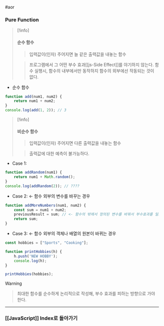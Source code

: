 #aor 
### Pure Function
>[!info]
>#### 순수 함수 
>
>>입력값이(인자) 주어지면 늘 같은 출력값을 내놓는 함수
>
>>프로그램에서 그 어떤 부수 효과[[js-Side Effect]]를 야기하지 않는다.
>>함수 실행시, 함수의 내부에서만 동작하지 함수의 외부에선 작동되는 것이 없다.

- 순수 함수
```js
function add(num1, num2) {
	return num1 + num2;
}
console.log(add(1, 2)); // 3
```

>[!info]
>#### 비순수 함수 
>
>>입력값이(인자) 주어지면 다른 출력값을 내놓는 함수
>
>>출력값에 대한 예측이 불가능하다.

- Case 1: 
```js
function addRandom(num1) {
	return num1 + Math.random();
}
console.log(addRandom(2)); // ???? 
```
- Case 2: <- 함수 외부의 변수를 바꾸는 경우
```js
function addMoreNumbers(num1, num2) {
	const sum = num1 + num2;
	previousResult = sum; // <- 함수의 밖에서 정의된 변수를 바꿔서 부수효과를 일으켰다.
	return sum;
}
```
- Case 3: <- 함수 외부의 객체나 배열의 원본이 바뀌는 경우
```js
const hobbies = ["Sports", "Cooking"];

function printHobbies(h) {
	h.push('NEW HOBBY');
	console.log(h);
}

printHobbies(hobbies);
```

>[!warning]
>>최대한 함수를 순수하게 논리적으로 작성해, 부수 효과를 피하는 방향으로 가야 한다.

---

### [[JavaScript]] Index로 돌아가기